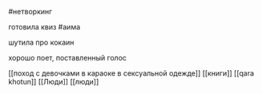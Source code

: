
 #нетворкинг 

готовила квиз 
#аима

шутила про кокаин

хорошо поет, поставленный голос

[[поход с девочками в караоке в сексуальной одежде]]
[[книги]]
[[qara khotun]]
[[Люди]]
[[люди]]